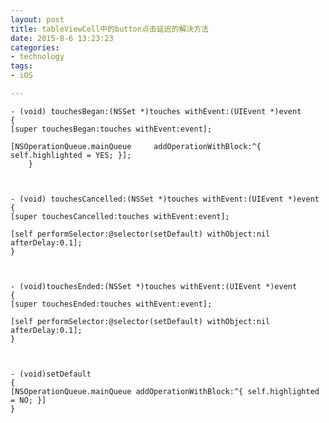 ```yaml
---
layout: post
title: tableViewCell中的button点击延迟的解决方法
date: 2015-8-6 13:23:23
categories:
- technology
tags:
- iOS

---
```




	- (void) touchesBegan:(NSSet *)touches withEvent:(UIEvent *)event
	{
    [super touchesBegan:touches withEvent:event]; 
       
    [NSOperationQueue.mainQueue 	addOperationWithBlock:^{ self.highlighted = YES; }];
		}



	- (void) touchesCancelled:(NSSet *)touches withEvent:(UIEvent *)event
	{
    [super touchesCancelled:touches withEvent:event];
     
    [self performSelector:@selector(setDefault) withObject:nil afterDelay:0.1];
	}



	- (void)touchesEnded:(NSSet *)touches withEvent:(UIEvent *)event
	{
    [super touchesEnded:touches withEvent:event]; 
       
    [self performSelector:@selector(setDefault) withObject:nil afterDelay:0.1];
	}	



	- (void)setDefault
	{
    [NSOperationQueue.mainQueue addOperationWithBlock:^{ self.highlighted = NO; }]
	}